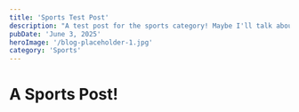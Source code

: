```yaml
---
title: 'Sports Test Post'
description: "A test post for the sports category! Maybe I'll talk about United... Or the Browns, who knows!"
pubDate: 'June 3, 2025'
heroImage: '/blog-placeholder-1.jpg'
category: 'Sports'
---
```


# A Sports Post!